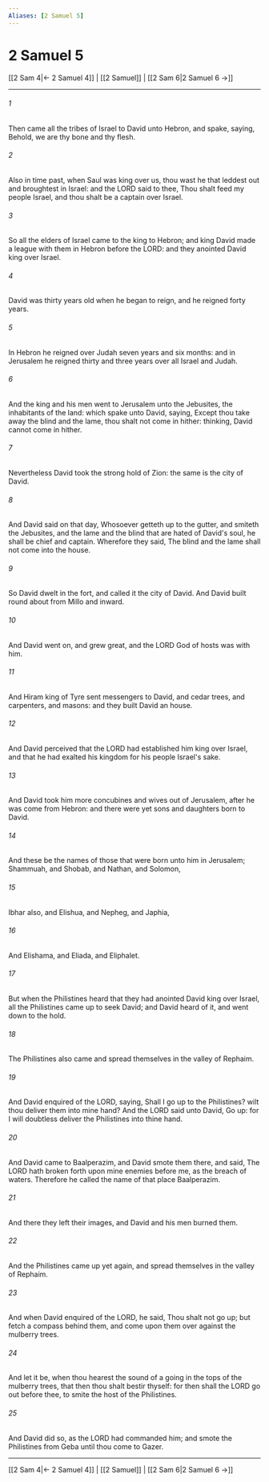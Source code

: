 ```yaml
---
Aliases: [2 Samuel 5]
---
```

# 2 Samuel 5

[[2 Sam 4|← 2 Samuel 4]] | [[2 Samuel]] | [[2 Sam 6|2 Samuel 6 →]]
***



###### 1 
Then came all the tribes of Israel to David unto Hebron, and spake, saying, Behold, we are thy bone and thy flesh. 

###### 2 
Also in time past, when Saul was king over us, thou wast he that leddest out and broughtest in Israel: and the LORD said to thee, Thou shalt feed my people Israel, and thou shalt be a captain over Israel. 

###### 3 
So all the elders of Israel came to the king to Hebron; and king David made a league with them in Hebron before the LORD: and they anointed David king over Israel. 

###### 4 
David was thirty years old when he began to reign, and he reigned forty years. 

###### 5 
In Hebron he reigned over Judah seven years and six months: and in Jerusalem he reigned thirty and three years over all Israel and Judah. 

###### 6 
And the king and his men went to Jerusalem unto the Jebusites, the inhabitants of the land: which spake unto David, saying, Except thou take away the blind and the lame, thou shalt not come in hither: thinking, David cannot come in hither. 

###### 7 
Nevertheless David took the strong hold of Zion: the same is the city of David. 

###### 8 
And David said on that day, Whosoever getteth up to the gutter, and smiteth the Jebusites, and the lame and the blind that are hated of David's soul, he shall be chief and captain. Wherefore they said, The blind and the lame shall not come into the house. 

###### 9 
So David dwelt in the fort, and called it the city of David. And David built round about from Millo and inward. 

###### 10 
And David went on, and grew great, and the LORD God of hosts was with him. 

###### 11 
And Hiram king of Tyre sent messengers to David, and cedar trees, and carpenters, and masons: and they built David an house. 

###### 12 
And David perceived that the LORD had established him king over Israel, and that he had exalted his kingdom for his people Israel's sake. 

###### 13 
And David took him more concubines and wives out of Jerusalem, after he was come from Hebron: and there were yet sons and daughters born to David. 

###### 14 
And these be the names of those that were born unto him in Jerusalem; Shammuah, and Shobab, and Nathan, and Solomon, 

###### 15 
Ibhar also, and Elishua, and Nepheg, and Japhia, 

###### 16 
And Elishama, and Eliada, and Eliphalet. 

###### 17 
But when the Philistines heard that they had anointed David king over Israel, all the Philistines came up to seek David; and David heard of it, and went down to the hold. 

###### 18 
The Philistines also came and spread themselves in the valley of Rephaim. 

###### 19 
And David enquired of the LORD, saying, Shall I go up to the Philistines? wilt thou deliver them into mine hand? And the LORD said unto David, Go up: for I will doubtless deliver the Philistines into thine hand. 

###### 20 
And David came to Baalperazim, and David smote them there, and said, The LORD hath broken forth upon mine enemies before me, as the breach of waters. Therefore he called the name of that place Baalperazim. 

###### 21 
And there they left their images, and David and his men burned them. 

###### 22 
And the Philistines came up yet again, and spread themselves in the valley of Rephaim. 

###### 23 
And when David enquired of the LORD, he said, Thou shalt not go up; but fetch a compass behind them, and come upon them over against the mulberry trees. 

###### 24 
And let it be, when thou hearest the sound of a going in the tops of the mulberry trees, that then thou shalt bestir thyself: for then shall the LORD go out before thee, to smite the host of the Philistines. 

###### 25 
And David did so, as the LORD had commanded him; and smote the Philistines from Geba until thou come to Gazer.

***
[[2 Sam 4|← 2 Samuel 4]] | [[2 Samuel]] | [[2 Sam 6|2 Samuel 6 →]]
